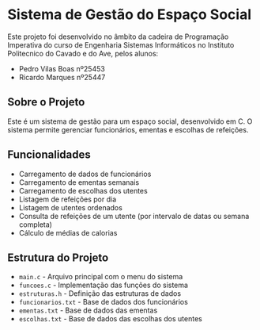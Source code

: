 # Sistema de Gestão do Espaço Social

Este projeto foi desenvolvido no âmbito da cadeira de Programação Imperativa do curso de Engenharia Sistemas Informáticos no Instituto Politecnico do Cavado e do Ave, pelos alunos:
- Pedro Vilas Boas nº25453
- Ricardo Marques nº25447

## Sobre o Projeto

Este é um sistema de gestão para um espaço social, desenvolvido em C. O sistema permite gerenciar funcionários, ementas e escolhas de refeições.

## Funcionalidades

- Carregamento de dados de funcionários
- Carregamento de ementas semanais
- Carregamento de escolhas dos utentes
- Listagem de refeições por dia
- Listagem de utentes ordenados
- Consulta de refeições de um utente (por intervalo de datas ou semana completa)
- Cálculo de médias de calorias

## Estrutura do Projeto

- `main.c` - Arquivo principal com o menu do sistema
- `funcoes.c` - Implementação das funções do sistema
- `estruturas.h` - Definição das estruturas de dados
- `funcionarios.txt` - Base de dados dos funcionários
- `ementas.txt` - Base de dados das ementas
- `escolhas.txt` - Base de dados das escolhas dos utentes

